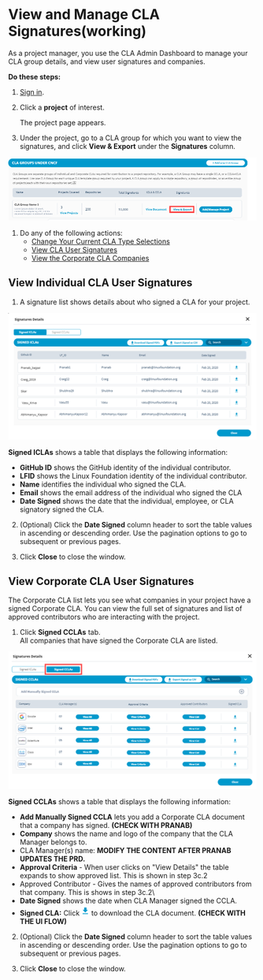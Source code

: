 # View and Manage CLA Signatures\(working\)

As a project manager, you use the CLA Admin Dashboard to manage your CLA group details, and view user signatures and companies.

**Do these steps:**

1. [Sign in](../easycla/project-managers/sign-in-to-the-admin-console.md).
2. Click a **project** of interest.

   The project page appears.

3. Under the project, go to a CLA group for which you want to view the signatures, and click **View & Export** under the **Signatures** column.

![](../../.gitbook/assets/view-and-export-signatures.png)

1. Do any of the following actions:
   * [Change Your Current CLA Type Selections](../easycla/project-managers/manage-cla-group-details.md#change-your-current-cla-type-selections)
   * [View CLA User Signatures](../easycla/project-managers/manage-cla-group-details.md#view-cla-user-signatures)
   * [View the Corporate CLA Companies](../easycla/project-managers/manage-cla-group-details.md#view-the-corporate-cla-companies)

## View Individual CLA User Signatures <a id="view-cla-user-signatures"></a>

1. A signature list shows details about who signed a CLA for your project.

![Signed ICLAs](../../.gitbook/assets/signed-icla.png)

**Signed ICLAs** shows a table that displays the following information:

* **GitHub ID** shows the GitHub identity of the individual contributor.
* **LFID** shows the Linux Foundation identity of the individual contributor.
* **Name** identifies the individual who signed the CLA.
* **Email** shows the email address of the individual who signed the CLA
* **Date Signed** shows the date that the individual, employee, or CLA signatory signed the CLA.

2. \(Optional\) Click the **Date Signed** column header to sort the table values in ascending or descending order. Use the pagination options to go to subsequent or previous pages.

3. Click **Close** to close the window.

## View Corporate CLA User Signatures <a id="view-the-corporate-cla-companies"></a>

The Corporate CLA list lets you see what companies in your project have a signed Corporate CLA. You can view the full set of signatures and list of approved contributors who are interacting with the project.

1. Click **Signed CCLAs** tab.  
All companies that have signed the Corporate CLA are listed.

![](../../.gitbook/assets/signed-ccla.png)

**Signed CCLAs** shows a table that displays the following information:

* **Add Manually Signed CCLA** lets you add a Corporate CLA document that a company has signed. **\(CHECK WITH PRANAB\)**
* **Company** shows the name and logo of the company that the CLA Manager belongs to.
* CLA Manager\(s\) name: **MODIFY THE CONTENT AFTER PRANAB UPDATES THE PRD.**
* **Approval Criteria** - When user clicks on "View Details" the table expands to show approved list. This is shown in step 3c.2
* Approved Contributor - Gives the names of approved contributors from that company. This is shows in step 3c.2\
* **Date Signed** shows the date when CLA Manager signed the CCLA.
* **Signed CLA:** Click  ![](../../.gitbook/assets/download-button.png) to download the CLA document. **\(CHECK WITH THE UI FLOW\)**

2. \(Optional\) Click the **Date Signed** column header to sort the table values in ascending or descending order. Use the pagination options to go to subsequent or previous pages.

3. Click **Close** to close the window.

